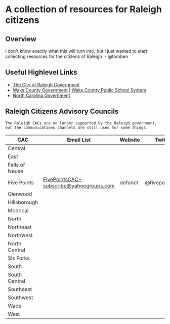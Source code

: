 # A collection of resources for Raleigh citizens

## Overview

I don't know exactly what this will turn into, but I just wanted to start collecting resources for the citizens of Raleigh. - @tomben

## Useful Highlevel Links

* [The City of Raleigh Government](https://raleighnc.gov/)
* [Wake County Government](https://www.nc.gov/) | [Wake County Public School System](https://www.wcpss.net/)
* [North Carolina Government](https://www.nc.gov/)

## Raleigh Citizens Advisory Councils

    The Raleigh CACs are no longer supported by the Raleigh government, but the communications channels are still used for some things.

| CAC | Email List | Website | Twitter | Facebook |
| --- | --- | --- | --- | --- |
| Central |  |  |  |  |
| East |  |  |  |  |
| Falls of Neuse |  |  |  |  |
| Five Points | FivePointsCAC-subscribe@yahoogroups.com | defunct | @fivepointscac | www.facebook.com/fivepointscac |
| Glenwood |  |  |  |  |
| Hillsborough |  |  |  | https://www.facebook.com/wadecac |
| Modecai |  |  |  |  |
| North |  |  |  |  |
| Northeast |  |  |  |  |
| Northwest |  |  |  |  |
| North Central |  |  |  |  |
| Six Forks |  |  |  |  |
| South |  |  |  |  |
| South Central |  |  |  |  |
| Southeast |  |  |  |  |
| Southwest |  |  |  |  |
| Wade |  |  |  |  |
| West |  |  |  |  |
